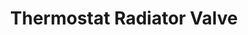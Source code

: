 ---
date_added: 2021-08-25
vendor: Etop
model: HT-10
title: Thermostat Radiator Valve
category: hvac
supports: climate, battery, lock state
zigbeemodel: ['dpplnsn', 'TS0601', '_TZE200_2dpplnsn']
mlink: http://www.etopcontrols.com/thermostat/detail/HT-10.html
link: https://www.alibaba.com/product-detail/Wifi-RF-Zigbee-Room-Smart-Radiator_1600073845224.html
link2: 
---